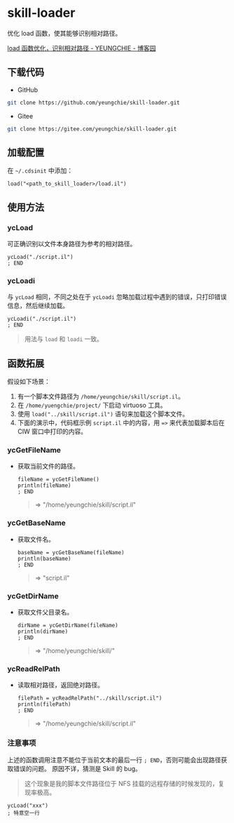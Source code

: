# skill-loader

优化 load 函数，使其能够识别相对路径。

[load 函数优化，识别相对路径 - YEUNGCHIE - 博客园](https://www.cnblogs.com/yeungchie/p/15999427.html)

## 下载代码

+ GitHub

```bash
git clone https://github.com/yeungchie/skill-loader.git
```

+ Gitee

```bash
git clone https://gitee.com/yeungchie/skill-loader.git
```

## 加载配置

在 `~/.cdsinit` 中添加：

```skill
load("<path_to_skill_loader>/load.il")
```

## 使用方法

### ycLoad

可正确识别以文件本身路径为参考的相对路径。

```skill
ycLoad("./script.il")
; END
```

### ycLoadi

与 `ycLoad` 相同，不同之处在于 `ycLoadi` 忽略加载过程中遇到的错误，只打印错误信息，然后继续加载。

```skill
ycLoadi("./script.il")
; END
```

> 用法与 `load` 和 `loadi` 一致。

## 函数拓展

假设如下场景：

1. 有一个脚本文件路径为 `/home/yeungchie/skill/script.il`。
2. 在 `/home/yuengchie/project/` 下启动 virtuoso 工具。
3. 使用 `load("../skill/script.il")` 语句来加载这个脚本文件。
4. 下面的演示中，代码框示例 `script.il` 中的内容，用 `=>` 来代表加载脚本后在 CIW 窗口中打印的内容。

### ycGetFileName

+ 获取当前文件的路径。

    ```skill
    fileName = ycGetFileName()
    println(fileName)
    ; END
    ```

    > => "/home/yeungchie/skill/script.il"

### ycGetBaseName

+ 获取文件名。

    ```skill
    baseName = ycGetBaseName(fileName)
    println(baseName)
    ; END
    ```

    > => "script.il"

### ycGetDirName

+ 获取文件父目录名。

    ```skill
    dirName = ycGetDirName(fileName)
    println(dirName)
    ; END
    ```

    >  => "/home/yeungchie/skill/"

### ycReadRelPath

+ 读取相对路径，返回绝对路径。

    ```skill
    filePath = ycReadRelPath("../skill/script.il")
    println(filePath)
    ; END
    ```

    > => "/home/yeungchie/skill/script.il"

### 注意事项

上述的函数调用注意不能位于当前文本的最后一行 `; END`，否则可能会出现路径获取错误的问题。
原因不详，猜测是 Skill 的 bug。

> 这个现象是我的脚本文件路径位于 NFS 挂载的远程存储的时候发现的，复现率极高。

```skill
ycLoad("xxx")
; 特意空一行
```
